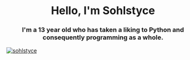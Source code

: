 <h1 align="center">Hello, I'm Sohlstyce</h1>
<h3 align="center">I'm a 13 year old who has taken a liking to Python and consequently programming as a whole.</h3>

<p align="left"> <a href="https://github.com/ryo-ma/github-profile-trophy"><img src="[https://github-profile-trophy.vercel.app/?username=sohlstyce](https://github-profile-trophy.vercel.app/?username=Sohlstyce&theme=radical&row=2&column=3&no-frame=true)" alt="sohlstyce" /></a> 


